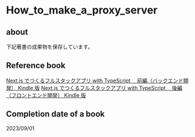 # How_to_make_a_proxy_server

## about

下記著書の成果物を保存しています。

## Reference book

[Next.js でつくるフルスタックアプリ with TypeScript 　前編（バックエンド開発） Kindle 版](https://amzn.to/3YqHymZ)
[Next.js でつくるフルスタックアプリ with TypeScript 　後編（フロントエンド開発） Kindle 版](https://amzn.to/44ajshq)

## Completion date of a book

2023/09/01
